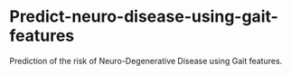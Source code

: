 # Predict-neuro-disease-using-gait-features
Prediction of the risk of Neuro-Degenerative Disease using Gait features.
